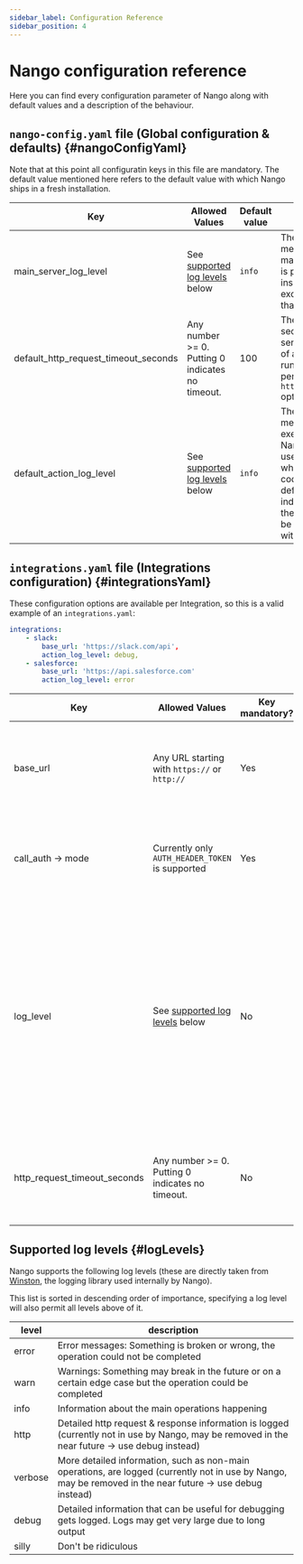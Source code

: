 ```yaml
---
sidebar_label: Configuration Reference
sidebar_position: 4
---
```


# Nango configuration reference

Here you can find every configuration parameter of Nango along with default values and a description of the behaviour.

## `nango-config.yaml` file (Global configuration & defaults) {#nangoConfigYaml}
Note that at this point all configuratin keys in this file are mandatory. The default value mentioned here refers to the default value with which Nango ships in a fresh installation.

| Key | Allowed Values | Default value | Description |
|---|---|---|---|
| main_server_log_level | See [supported log levels](#logLevels) below | `info` | The minimum log level of log messages emitted from the main Nango server code. This is pretty much everything inside of the Nango server except for the Actions code that runs inside the runtime |
| default_http_request_timeout_seconds | Any number >= 0. Putting 0 indicates no timeout. | 100 | The default timeout (in seconds) of HTTP requests sent as part of the execution of an Action in the Nango runtime. Can be overwritten per Integration with the `http_request_timeout_seconds` option |
| default_action_log_level | See [supported log levels](#logLevels) below | `info` | The minimum log level of log messages emitted from the execution of an Action in Nango. This applies to both user defined log messages which are part of the Action code as well as system defined log messages which indicate the start and end of the Action's execution. Can be overwritten per Integration with the `log_level` option |


## `integrations.yaml` file (Integrations configuration) {#integrationsYaml}
These configuration options are available per Integration, so this is a valid example of an `integrations.yaml`:
```yaml
integrations:
    - slack:
        base_url: 'https://slack.com/api',
        action_log_level: debug,
    - salesforce:
        base_url: 'https://api.salesforce.com'
        action_log_level: error
```

| Key | Allowed Values | Key mandatory? | Default value | Description |
|---|---|---|---|---|
| base_url | Any URL starting with `https://` or `http://` | Yes | __n/a, must be supplied by the user__ | The base URL which will be prepended on any http request made from Actions in this Integration. See [[ACTION DOCU]] for details |
| call_auth -> mode | Currently only `AUTH_HEADER_TOKEN` is supported | Yes | `AUTH_HEADER_TOKEN` | How authorization works for the API, `AUTH_HEADER_TOKEN` means Nango will add an `Authorization: Beaer XXXXXXXXX` header |
| log_level | See [supported log levels](#logLevels) below | No | Falls back to `default_action_log_level` if not supplied | The minimum log level of log messages emitted from the execution of an Action from this Integration in Nango. This applies to both user defined log messages which are part of the Action code as well as system defined log messages which indicate the start and end of the Action's execution. |
| http_request_timeout_seconds | Any number >= 0. Putting 0 indicates no timeout. | No | Falls back to `default_http_request_timeout_seconds` if not supplied | The default timeout (in seconds) of HTTP requests sent as part of the execution of an Action in the Nango runtime. |

## Supported log levels {#logLevels}
Nango supports the following log levels (these are directly taken from [Winston](https://github.com/winstonjs/winston#logging-levels), the logging library used internally by Nango).

This list is sorted in descending order of importance, specifying a log level will also permit all levels above of it.

| level | description |
|---|---|
| error | Error messages: Something is broken or wrong, the operation could not be completed |
|  warn | Warnings: Something may break in the future or on a certain edge case but the operation could be completed |
| info | Information about the main operations happening |
| http | Detailed http request & response information is logged (currently not in use by Nango, may be removed in the near future -> use debug instead) |
| verbose | More detailed information, such as non-main operations, are logged (currently not in use by Nango, may be removed in the near future -> use debug instead) |
| debug | Detailed information that can be useful for debugging gets logged. Logs may get very large due to long output |
| silly | Don't be ridiculous |